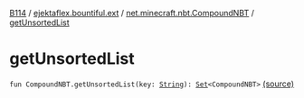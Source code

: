 [B114](../../index.md) / [ejektaflex.bountiful.ext](../index.md) / [net.minecraft.nbt.CompoundNBT](index.md) / [getUnsortedList](./get-unsorted-list.md)

# getUnsortedList

`fun CompoundNBT.getUnsortedList(key: `[`String`](https://kotlinlang.org/api/latest/jvm/stdlib/kotlin/-string/index.html)`): `[`Set`](https://kotlinlang.org/api/latest/jvm/stdlib/kotlin.collections/-set/index.html)`<CompoundNBT>` [(source)](https://github.com/ejektaflex/Bountiful/tree/develop/src/main/kotlin/ejektaflex/bountiful/ext/ExtNBT.kt#L33)